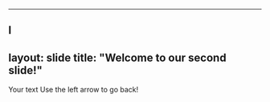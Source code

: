 ________
l
---
layout: slide
title: "Welcome to our second slide!"
---
Your text
Use the left arrow to go back!
